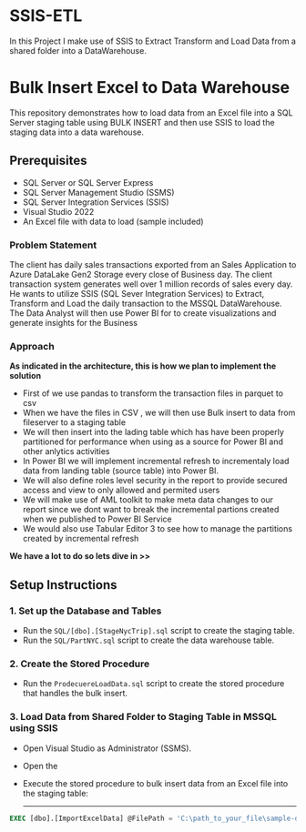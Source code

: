 # SSIS-ETL

In this Project I make use of SSIS to Extract Transform and Load Data from a shared folder into a DataWarehouse.

# Bulk Insert Excel to Data Warehouse

This repository demonstrates how to load data from an Excel file into a SQL Server staging table using BULK INSERT and then use SSIS to load the staging data into a data warehouse.

## Prerequisites

- SQL Server or SQL Server Express
- SQL Server Management Studio (SSMS)
- SQL Server Integration Services (SSIS)
- Visual Studio 2022
- An Excel file with data to load (sample included)



### Problem Statement
The client has daily sales transactions exported from an Sales Application to Azure DataLake Gen2 Storage every close of Business day. The client transaction system generates well over 1 million records of sales every day. He wants to utilize SSIS (SQL Sever Integration Services) to Extract, Transform and Load the daily transaction to the MSSQL DataWarehouse. The Data Analyst will then use Power BI for to create visualizations and generate insights for the Business 

### Approach
**As indicated in the architecture, this is how we plan to implement the solution**
- First of we use pandas to transform the transaction files in parquet to csv
- When we have the files in CSV , we will then use Bulk insert to data from fileserver to a staging table
- We will then insert into the lading table which has have been properly partitioned for performance when using as a source for Power BI and other anlytics activities
- In Power BI we will implement incremental refresh to incrementaly load data from landing table (source table) into Power BI.
- We will also define roles level security in the report to provide secured access and view to only allowed and permited users
- We will make use of AML toolkit to make meta data changes to our report since we dont want to break the incremental partions created when we published to Power BI Service
- We would also use Tabular Editor 3 to see how to manage the partitions created by incremental refresh

**We have a lot to do so lets dive in >>**


## Setup Instructions

### 1. Set up the Database and Tables
- Run the `SQL/[dbo].[StageNycTrip].sql` script to create the staging table.
- Run the `SQL/PartNYC.sql` script to create the data warehouse table.

### 2. Create the Stored Procedure
- Run the `ProdecuereLoadData.sql` script to create the stored procedure that handles the bulk insert.

### 3. Load Data from Shared Folder to Staging Table in MSSQL using SSIS
- Open Visual Studio as Administrator  (SSMS).
- Open the 
- Execute the stored procedure to bulk insert data from an Excel file into the staging table:

  -----------------------------------------



```sql
EXEC [dbo].[ImportExcelData] @FilePath = 'C:\path_to_your_file\sample-data.xlsx';

